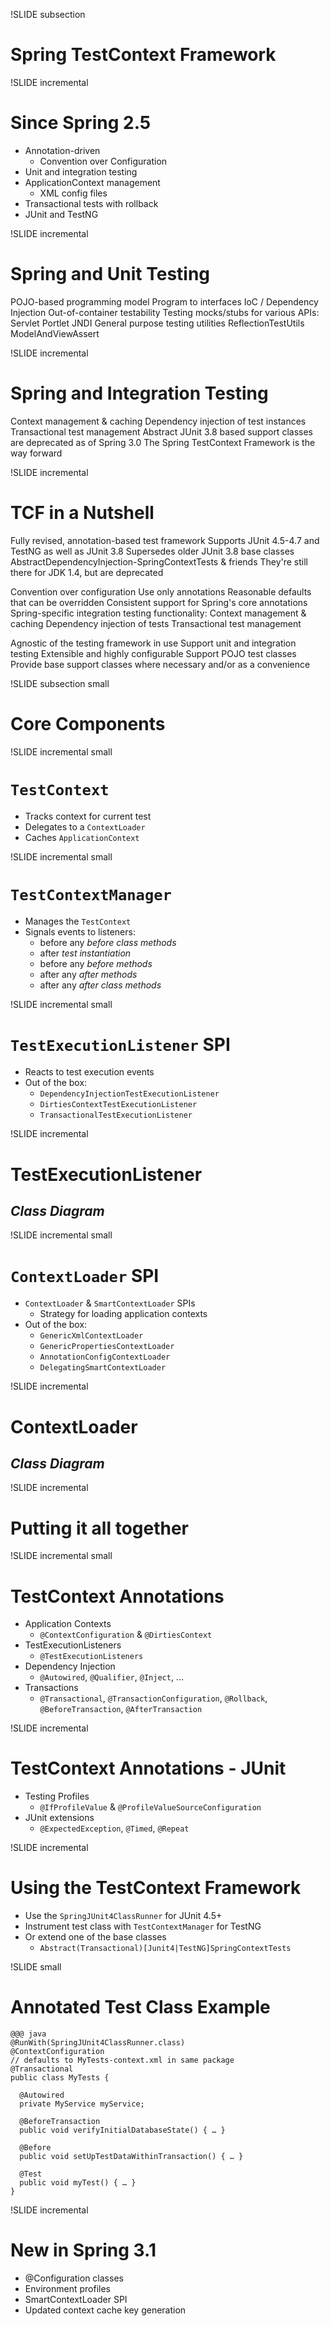!SLIDE subsection
# Spring TestContext Framework


!SLIDE incremental
# Since Spring 2.5

* Annotation-driven
  * Convention over Configuration
* Unit and integration testing
* ApplicationContext management
  * XML config files
* Transactional tests with rollback
* JUnit and TestNG


!SLIDE incremental
# Spring and Unit Testing

POJO-based programming model
Program to interfaces
IoC / Dependency Injection
Out-of-container testability
Testing mocks/stubs for various APIs:
Servlet
Portlet
JNDI
General purpose testing utilities
ReflectionTestUtils
ModelAndViewAssert


!SLIDE incremental
# Spring and Integration Testing

Context management & caching
Dependency injection of test instances
Transactional test management
Abstract JUnit 3.8 based support classes are deprecated as of Spring 3.0
The Spring TestContext Framework is the way forward

!SLIDE incremental
# TCF in a Nutshell

Fully revised, annotation-based test framework
Supports JUnit 4.5-4.7 and TestNG as well as JUnit 3.8
Supersedes older JUnit 3.8 base classes
AbstractDependencyInjection-SpringContextTests & friends
They're still there for JDK 1.4, but are deprecated

Convention over configuration
Use only annotations
Reasonable defaults that can be overridden
Consistent support for Spring's core annotations
Spring-specific integration testing functionality:
Context management & caching
Dependency injection of tests
Transactional test management

Agnostic of the testing framework in use
Support unit and integration testing
Extensible and highly configurable
Support POJO test classes
Provide base support classes where necessary and/or as a convenience


!SLIDE subsection small
# Core Components


!SLIDE incremental small
# `TestContext`

* Tracks context for current test
* Delegates to a `ContextLoader`
* Caches `ApplicationContext`


!SLIDE incremental small
# `TestContextManager`

* Manages the `TestContext`
* Signals events to listeners:
  * before any _before class methods_
  * after _test instantiation_
  * before any _before methods_
  * after any _after methods_
  * after any _after class methods_


!SLIDE incremental small
# `TestExecutionListener` SPI

* Reacts to test execution events
* Out of the box:
  * `DependencyInjectionTestExecutionListener`
  * `DirtiesContextTestExecutionListener`
  * `TransactionalTestExecutionListener`


!SLIDE incremental
# TestExecutionListener
## _Class Diagram_


!SLIDE incremental small
# `ContextLoader` SPI

* `ContextLoader` & `SmartContextLoader` SPIs
  * Strategy for loading application contexts
* Out of the box:
  * `GenericXmlContextLoader`
  * `GenericPropertiesContextLoader`
  * `AnnotationConfigContextLoader`
  * `DelegatingSmartContextLoader`


!SLIDE incremental
# ContextLoader
## _Class Diagram_


!SLIDE incremental
# Putting it all together


!SLIDE incremental small
# TestContext Annotations

* Application Contexts
  * `@ContextConfiguration` & `@DirtiesContext`
* TestExecutionListeners
  * `@TestExecutionListeners`
* Dependency Injection
  * `@Autowired`, `@Qualifier`, `@Inject`, ...
* Transactions
  * `@Transactional`, `@TransactionConfiguration`, `@Rollback`, `@BeforeTransaction`, `@AfterTransaction`


!SLIDE incremental
# TestContext Annotations - JUnit

* Testing Profiles
  * `@IfProfileValue` & `@ProfileValueSourceConfiguration`
* JUnit extensions
  * `@ExpectedException`, `@Timed`, `@Repeat`


!SLIDE incremental
# Using the TestContext Framework

* Use the `SpringJUnit4ClassRunner` for JUnit 4.5+
* Instrument test class with `TestContextManager` for TestNG
* Or extend one of the base classes
  * `Abstract(Transactional)[Junit4|TestNG]SpringContextTests`


!SLIDE small
# Annotated Test Class Example

	@@@ java
	@RunWith(SpringJUnit4ClassRunner.class)
	@ContextConfiguration
	// defaults to MyTests-context.xml in same package
	@Transactional
	public class MyTests {

	  @Autowired
	  private MyService myService;

	  @BeforeTransaction
	  public void verifyInitialDatabaseState() { … }

	  @Before
	  public void setUpTestDataWithinTransaction() { … }

	  @Test
	  public void myTest() { … }
	}


!SLIDE incremental
# New in Spring 3.1

* @Configuration classes
* Environment profiles
* SmartContextLoader SPI
* Updated context cache key generation

